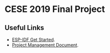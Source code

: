 # CESE 2019 Final Project

## Useful Links
* [ESP-IDF Get Started](https://docs.espressif.com/projects/esp-idf/en/stable/get-started/index.html).
* [Project Management Document](https://drive.google.com/file/d/1WDvO-4XV0Ta-wFicjqkYGiQiZcvasSA6/view?usp=sharing).
